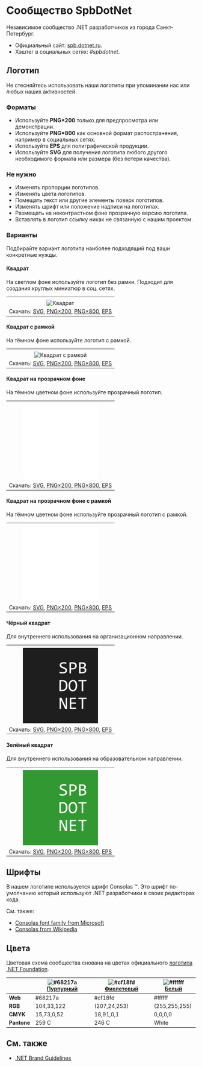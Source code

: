 ﻿# Сообщество SpbDotNet

Независимое сообщество .NET разработчиков из города Санкт-Петербург.

- Официальный сайт: [spb.dotnet.ru](https://spb.dotnet.ru/).
- Хэштег в социальных сетях: _#spbdotnet_.

## Логотип

Не стесняйтесь использовать наши логотипы при упоминании нас или любых наших активностей.

### Форматы

- Используйте **PNG×200** только для предпросмотра или демонстрации.
- Используйте **PNG×800** как основной формат распостранения, например в социальных сетях.
- Используйте **EPS** для полиграфической продукции.
- Используйте **SVG** для получения логотипа любого другого необходимого формата или размера (без потери качества).

### Не нужно

- Изменять пропорции логотипов.
- Изменять цвета логотипов.
- Помещать текст или другие элементы поверх логотипов.
- Изменять шрифт или положение надписи на логотипах.
- Размещать на неконтрастном фоне прозрачную версию логотипа.
- Вставлять в логотип ссылку никак не связанную с нашим проектом.

### Варианты

Подбирайте вариант логотипа наиболее подходящий под ваши конкретные нужды.

#### Квадрат

На светлом фоне используйте логотип без рамки. Подходит для создания круглых миниатюр в соц. сетях.

|       |
| :---: |
|       |
| ![Квадрат](spbdotnet-logo-squared-200.png) |
| Скачать: [SVG](https://raw.githubusercontent.com/DotNetRu/BrandBook/master/Logo/Spb/spbdotnet-logo-squared.svg), [PNG×200](https://raw.githubusercontent.com/DotNetRu/BrandBook/master/Logo/Spb/spbdotnet-logo-squared-200.png), [PNG×800](https://raw.githubusercontent.com/DotNetRu/BrandBook/master/Logo/Spb/spbdotnet-logo-squared-800.png), [EPS](https://raw.githubusercontent.com/DotNetRu/BrandBook/master/Logo/Spb/spbdotnet-logo-squared.eps) |

#### Квадрат с рамкой

На тёмном фоне используйте логотип с рамкой.

|       |
| :---: |
|       |
| ![Квадрат с рамкой](spbdotnet-logo-squared-bordered-200.png) |
| Скачать: [SVG](https://raw.githubusercontent.com/DotNetRu/BrandBook/master/Logo/Spb/spbdotnet-logo-squared-bordered.svg), [PNG×200](https://raw.githubusercontent.com/DotNetRu/BrandBook/master/Logo/Spb/spbdotnet-logo-squared-bordered-200.png), [PNG×800](https://raw.githubusercontent.com/DotNetRu/BrandBook/master/Logo/Spb/spbdotnet-logo-squared-bordered-800.png), [EPS](https://raw.githubusercontent.com/DotNetRu/BrandBook/master/Logo/Spb/spbdotnet-logo-squared-bordered.eps) |

#### Квадрат на прозрачном фоне

На тёмном цветном фоне используйте прозрачный логотип.

|       |
| :---: |
|       |
| ![Квадрат на прозрачном фоне](spbdotnet-logo-squared-white-200.png) |
| Скачать: [SVG](https://raw.githubusercontent.com/DotNetRu/BrandBook/master/Logo/Spb/spbdotnet-logo-squared-white.svg), [PNG×200](https://raw.githubusercontent.com/DotNetRu/BrandBook/master/Logo/Spb/spbdotnet-logo-squared-white-200.png), [PNG×800](https://raw.githubusercontent.com/DotNetRu/BrandBook/master/Logo/Spb/spbdotnet-logo-squared-white-800.png), [EPS](https://raw.githubusercontent.com/DotNetRu/BrandBook/master/Logo/Spb/spbdotnet-logo-squared-white.eps) |

#### Квадрат на прозрачном фоне с рамкой

На тёмном цветном фоне используйте прозрачный логотип с рамкой.

|       |
| :---: |
|       |
| ![Квадрат на прозрачном фоне с рамкой](spbdotnet-logo-squared-white-bordered-200.png) |
| Скачать: [SVG](https://raw.githubusercontent.com/DotNetRu/BrandBook/master/Logo/Spb/spbdotnet-logo-squared-white-bordered.svg), [PNG×200](https://raw.githubusercontent.com/DotNetRu/BrandBook/master/Logo/Spb/spbdotnet-logo-squared-white-bordered-200.png), [PNG×800](https://raw.githubusercontent.com/DotNetRu/BrandBook/master/Logo/Spb/spbdotnet-logo-squared-white-bordered-800.png), [EPS](https://raw.githubusercontent.com/DotNetRu/BrandBook/master/Logo/Spb/spbdotnet-logo-squared-white-bordered.eps) |

#### Чёрный квадрат

Для внутреннего использования на организационном направлении.

|       |
| :---: |
|       |
| ![Чёрный квадрат](spbdotnet-logo-squared-black-200.png) |
| Скачать: [SVG](https://raw.githubusercontent.com/DotNetRu/BrandBook/master/Logo/Spb/spbdotnet-logo-squared-black.svg), [PNG×200](https://raw.githubusercontent.com/DotNetRu/BrandBook/master/Logo/Spb/spbdotnet-logo-squared-black-200.png), [PNG×800](https://raw.githubusercontent.com/DotNetRu/BrandBook/master/Logo/Spb/spbdotnet-logo-squared-black-800.png), [EPS](https://raw.githubusercontent.com/DotNetRu/BrandBook/master/Logo/Spb/spbdotnet-logo-squared-black.eps) |

#### Зелёный квадрат

Для внутреннего использования на образовательном направлении.

|       |
| :---: |
|       |
| ![Зелёный квадрат](spbdotnet-logo-squared-green-200.png) |
| Скачать: [SVG](https://raw.githubusercontent.com/DotNetRu/BrandBook/master/Logo/Spb/spbdotnet-logo-squared-green.svg), [PNG×200](https://raw.githubusercontent.com/DotNetRu/BrandBook/master/Logo/Spb/spbdotnet-logo-squared-green-200.png), [PNG×800](https://raw.githubusercontent.com/DotNetRu/BrandBook/master/Logo/Spb/spbdotnet-logo-squared-green-800.png), [EPS](https://raw.githubusercontent.com/DotNetRu/BrandBook/master/Logo/Spb/spbdotnet-logo-squared-green.eps) |

## Шрифты

В нашем логотипе используется шрифт Consolas ™. Это шрифт по-умолчанию который используют .NET разработчики в своих редакторах кода.

См. также:

- [Consolas font family from Microsoft](https://docs.microsoft.com/en-us/typography/font-list/consolas)
- [Consolas from Wikipedia](https://en.wikipedia.org/wiki/Consolas)

## Цвета

Цветовая схема сообщества снована на цветах официального [логотипа .NET Foundation](https://github.com/dotnet/swag/tree/master/logo).

|             | ![#68217a](https://placehold.it/15/68217a/ffffff?text=+) [Пурпурный](https://www.color-hex.com/color/68217a) | ![#cf18fd](https://placehold.it/15/cf18fd/ffffff?text=+) [Фиолетовый](https://www.color-hex.com/color/cf18fd) | ![#ffffff](https://placehold.it/15/ffffff/ffffff?text=+) [Белый](https://www.color-hex.com/color/ffffff) |
| ----------- | ---------- | ------------ | ------------- |
| **Web**     | #68217a    | #cf18fd      | #ffffff       |
| **RGB**     | 104,33,122 | (207,24,253) | (255,255,255) |
| **CMYK**    | 15,73,0,52 | 18,91,0,1    | 0,0,0,0       |
| **Pantone** | 259 C      | 246 C        | White         |

## См. также

- [.NET Brand Guidelines](https://github.com/dotnet/brand)

